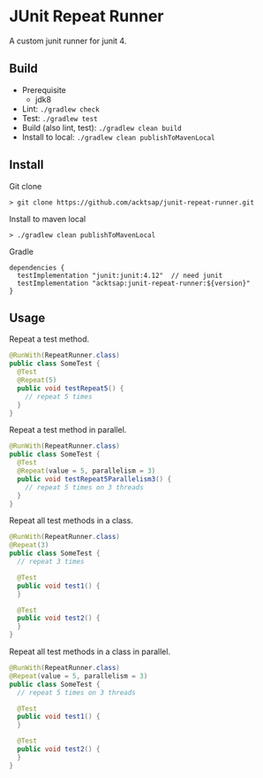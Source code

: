 # JUnit Repeat Runner

A custom junit runner for junit 4.

## Build

- Prerequisite
  - jdk8
- Lint: `./gradlew check`
- Test: `./gradlew test`
- Build (also lint, test): `./gradlew clean build`
- Install to local: `./gradlew clean publishToMavenLocal`

## Install

Git clone

```shell script
> git clone https://github.com/acktsap/junit-repeat-runner.git
```

Install to maven local

```shell script
> ./gradlew clean publishToMavenLocal
```

Gradle

```
dependencies {
  testImplementation "junit:junit:4.12"  // need junit
  testImplementation "acktsap:junit-repeat-runner:${version}"
}
```

## Usage

Repeat a test method.

```java
@RunWith(RepeatRunner.class)
public class SomeTest {
  @Test
  @Repeat(5)
  public void testRepeat5() {
    // repeat 5 times
  }
}
```

Repeat a test method in parallel.

```java
@RunWith(RepeatRunner.class)
public class SomeTest {
  @Test
  @Repeat(value = 5, parallelism = 3)
  public void testRepeat5Parallelism3() {
    // repeat 5 times on 3 threads
  }
}
```

Repeat all test methods in a class.

```java
@RunWith(RepeatRunner.class)
@Repeat(3)
public class SomeTest {
  // repeat 3 times

  @Test
  public void test1() {
  }

  @Test
  public void test2() {
  }
}
```

Repeat all test methods in a class in parallel.

```java
@RunWith(RepeatRunner.class)
@Repeat(value = 5, parallelism = 3)
public class SomeTest {
  // repeat 5 times on 3 threads

  @Test
  public void test1() {
  }

  @Test
  public void test2() {
  }
}
```
